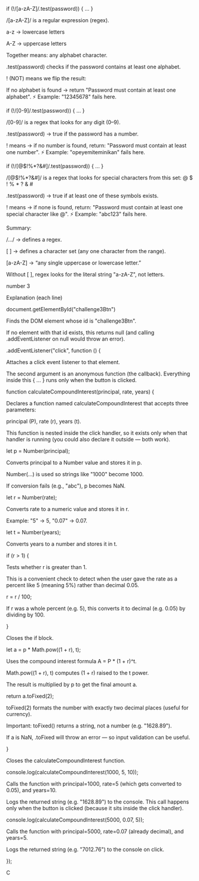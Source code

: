 if (!/[a-zA-Z]/.test(password)) { ... }

/[a-zA-Z]/ is a regular expression (regex).

a-z → lowercase letters

A-Z → uppercase letters

Together means: any alphabet character.

.test(password) checks if the password contains at least one alphabet.

! (NOT) means we flip the result:

If no alphabet is found → return "Password must contain at least one alphabet".
⚡ Example: "12345678" fails here.

if (!/[0-9]/.test(password)) { ... }

/[0-9]/ is a regex that looks for any digit (0–9).

.test(password) → true if the password has a number.

! means → if no number is found, return:
"Password must contain at least one number".
⚡ Example: "opeyemiteminikan" fails here.

if (!/[@$!%*?&#]/.test(password)) { ... }

/[@$!%*?&#]/ is a regex that looks for special characters from this set:
@ $ ! % * ? & #

.test(password) → true if at least one of these symbols exists.

! means → if none is found, return:
"Password must contain at least one special character like @".
⚡ Example: "abc123" fails here.

Summary:

/.../ → defines a regex.

[ ] → defines a character set (any one character from the range).

[a-zA-Z] → “any single uppercase or lowercase letter.”

Without [ ], regex looks for the literal string "a-zA-Z", not letters.






number 3

Explanation (each line)

document.getElementById("challenge3Btn")

Finds the DOM element whose id is "challenge3Btn".

If no element with that id exists, this returns null (and calling .addEventListener on null would throw an error).

.addEventListener("click", function () {

Attaches a click event listener to that element.

The second argument is an anonymous function (the callback). Everything inside this { ... } runs only when the button is clicked.

function calculateCompoundInterest(principal, rate, years) {

Declares a function named calculateCompoundInterest that accepts three parameters:

principal (P), rate (r), years (t).

This function is nested inside the click handler, so it exists only when that handler is running (you could also declare it outside — both work).

let p = Number(principal);

Converts principal to a Number value and stores it in p.

Number(...) is used so strings like "1000" become 1000.

If conversion fails (e.g., "abc"), p becomes NaN.

let r = Number(rate);

Converts rate to a numeric value and stores it in r.

Example: "5" → 5, "0.07" → 0.07.

let t = Number(years);

Converts years to a number and stores it in t.

if (r > 1) {

Tests whether r is greater than 1.

This is a convenient check to detect when the user gave the rate as a percent like 5 (meaning 5%) rather than decimal 0.05.

r = r / 100;

If r was a whole percent (e.g. 5), this converts it to decimal (e.g. 0.05) by dividing by 100.

}

Closes the if block.

let a = p * Math.pow((1 + r), t);

Uses the compound interest formula A = P * (1 + r)^t.

Math.pow((1 + r), t) computes (1 + r) raised to the t power.

The result is multiplied by p to get the final amount a.

return a.toFixed(2);

toFixed(2) formats the number with exactly two decimal places (useful for currency).

Important: toFixed() returns a string, not a number (e.g. "1628.89").

If a is NaN, .toFixed will throw an error — so input validation can be useful.

}

Closes the calculateCompoundInterest function.

console.log(calculateCompoundInterest(1000, 5, 10));

Calls the function with principal=1000, rate=5 (which gets converted to 0.05), and years=10.

Logs the returned string (e.g. "1628.89") to the console. This call happens only when the button is clicked (because it sits inside the click handler).

console.log(calculateCompoundInterest(5000, 0.07, 5));

Calls the function with principal=5000, rate=0.07 (already decimal), and years=5.

Logs the returned string (e.g. "7012.76") to the console on click.

});

C